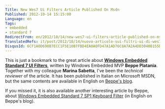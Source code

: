 ```yaml
---
Title: New Wes7 Ui Filters Article Published On Msdn
Published: 2012-10-14 15:15:00
Language: en
Tags:
- embedded
- standard 7
RedirectFrom: en/2012/10/14/new-wes7-ui-filters-article-published-on-msdn.aspx
TranslatedRefs: it/post/2012/10/14/nuovo-articolo-sui-filtri-ui-di-wes7-pubblicato-su-msdn.md
DisqusId: 6CF1A0D698B7ECC1F5E10B7FBD4EA0A0FD47A1AD76C8A7A2A4DD3040B155DF2A
---
```

This is just a bookmark to the great article about **<a href="http://msdn.microsoft.com/it-it/library/jj714812.aspx" target="_blank">Windows Embedded Standard 7 UI Filters</a>**, written by Windows Embedded MVP **Beppe Platania**. Together with my colleague **Marina Sabetta**, I've been the *technical reviewer* of the article. It has been published in Italian on Microsoft MSDN, but the same contents are available in English on <a href="http://beppeplatania.cloudapp.net" target="_blank">Beppe's blog</a>.

If you missed it, it is also available another interesting article by Beppe, about <a href="http://msdn.microsoft.com/it-it/library/hh925629.aspx" target="_blank">Windows Embedded Standard 7 SP1 Keyboard Filter</a> (in English on Beppe's blog).